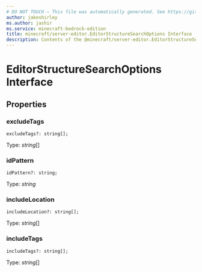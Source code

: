 ```yaml
---
# DO NOT TOUCH — This file was automatically generated. See https://github.com/mojang/minecraftapidocsgenerator to modify descriptions, examples, etc.
author: jakeshirley
ms.author: jashir
ms.service: minecraft-bedrock-edition
title: minecraft/server-editor.EditorStructureSearchOptions Interface
description: Contents of the @minecraft/server-editor.EditorStructureSearchOptions class.
---
```

# EditorStructureSearchOptions Interface

## Properties

### **excludeTags**
`excludeTags?: string[];`

Type: *string*[]

### **idPattern**
`idPattern?: string;`

Type: *string*

### **includeLocation**
`includeLocation?: string[];`

Type: *string*[]

### **includeTags**
`includeTags?: string[];`

Type: *string*[]
